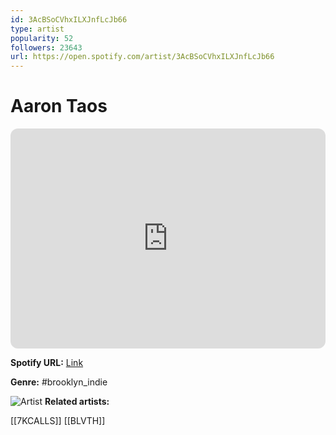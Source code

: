 ```yaml
---
id: 3AcBSoCVhxILXJnfLcJb66
type: artist
popularity: 52
followers: 23643
url: https://open.spotify.com/artist/3AcBSoCVhxILXJnfLcJb66
---
```

# Aaron Taos

<iframe style="border-radius:12px" src="https://open.spotify.com/embed/artist/3AcBSoCVhxILXJnfLcJb66" width="100%" height="352" frameBorder="0" allowfullscreen="" allow="autoplay; clipboard-write; encrypted-media; fullscreen; picture-in-picture" loading="lazy"></iframe>

**Spotify URL:** [Link](https://open.spotify.com/artist/3AcBSoCVhxILXJnfLcJb66)

**Genre:**  #brooklyn_indie

![Artist](https://i.scdn.co/image/ab6761610000e5eb3f8228b3ef8948376ac5f931)
**Related artists:**

[[7KCALLS]]
[[BLVTH]]
